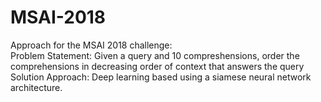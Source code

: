 # MSAI-2018
Approach for the MSAI 2018 challenge:<br/>
Problem Statement: Given a query and 10 compreshensions, order the comprehensions in decreasing order of context that answers the query <br/>
Solution Approach: Deep learning based using a siamese neural network architecture.
